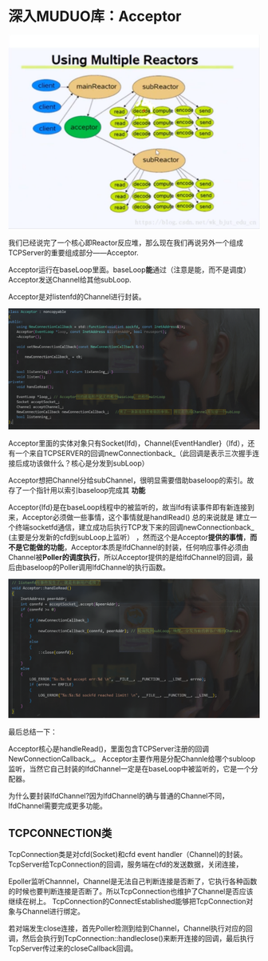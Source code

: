 # 深入MUDUO库：Acceptor

![image-20221108203512397](assets/image-20221108203512397.png)

我们已经说完了一个核心即Reactor反应堆，那么现在我们再说另外一个组成TCPServer的重要组成部分——Acceptor.





Acceptor运行在baseLoop里面。baseLoop**能**通过（注意是能，而不是调度）Acceptor发送Channel给其他subLoop.



Acceptor是对listenfd的Channel进行封装。

![image-20221109094030381](assets/image-20221109094030381.png)

Acceptor里面的实体对象只有Socket(lfd)，Channel{EventHandler}（lfd），还有一个来自TCPSERVER的回调newConnectionback_（此回调是表示三次握手连接后成功该做什么？核心是分发到subLoop）



Acceptor想把Channel分给subChannel，很明显需要借助baseloop的索引。故存了一个指针用以索引baseloop完成其 **功能**



Acceptor{lfd}是在baseLoop线程中的被监听的，故当lfd有读事件即有新连接到来，Acceptor必须做一些事情，这个事情就是handlRead()  总的来说就是 建立一个终端socketfd通信，建立成功后执行TCP发下来的回调newConnectionback_ (主要是分发新的cfd到subLoop上监听）   ，然而这个是Acceptor**提供的事情**，**而不是它能做的功能**，Acceptor本质是lfdChannel的封装，任何响应事件必须由Channel被**Poller的调度执行**，所以Acceptor提供的是给lfdChannel的回调，最后由baseloop的Poller调用lfdChannel的执行函数。

![image-20221109094508293](assets/image-20221109094508293.png)





最后总结一下：

Acceptor核心是handleRead()，里面包含TCPServer注册的回调NewConnectionCallback_。 Acceptor主要作用是分配Channle给哪个subloop监听，当然它自己封装的lfdChannel一定是在baseLoop中被监听的，它是一个分配器。  

为什么要封装lfdChannel?因为lfdChannel的确与普通的Channel不同，lfdChannel需要完成更多功能。













## TCPCONNECTION类

TcpConnection类是对cfd(Socket)和cfd event handler（Channel)的封装。TcpServer给TcpConnection的回调，服务端在cfd的发送数据，关闭连接，



Epoller监听Channnel，Channel是无法自己判断连接是否断了，它执行各种函数的时候也要判断连接是否断了。所以TcpConnection也维护了Channel是否应该继续在树上。 TcpConnection的ConnectEstablished能够把TcpConnection对象与Channel进行绑定。



若对端发生close连接，首先Poller检测到给到Channel，Channel执行对应的回调，然后会执行到TcpConnection::handleclose()来断开连接的回调，最后执行TcpServer传过来的closeCallback回调。
